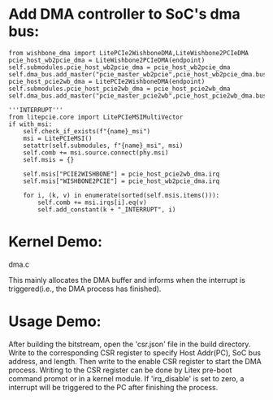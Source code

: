 # Add DMA controller to SoC's dma bus:
```
from wishbone_dma import LitePCIe2WishboneDMA,LiteWishbone2PCIeDMA
pcie_host_wb2pcie_dma = LiteWishbone2PCIeDMA(endpoint)
self.submodules.pcie_host_wb2pcie_dma = pcie_host_wb2pcie_dma
self.dma_bus.add_master("pcie_master_wb2pcie",pcie_host_wb2pcie_dma.bus_wr)
pcie_host_pcie2wb_dma = LitePCIe2WishboneDMA(endpoint)
self.submodules.pcie_host_pcie2wb_dma = pcie_host_pcie2wb_dma
self.dma_bus.add_master("pcie_master_pcie2wb",pcie_host_pcie2wb_dma.bus_rd)

'''INTERRUPT'''
from litepcie.core import LitePCIeMSIMultiVector
if with_msi:
    self.check_if_exists(f"{name}_msi")
    msi = LitePCIeMSI()
    setattr(self.submodules, f"{name}_msi", msi)
    self.comb += msi.source.connect(phy.msi)
    self.msis = {}
    
    self.msis["PCIE2WISHBONE"] = pcie_host_pcie2wb_dma.irq
    self.msis["WISHBONE2PCIE"] = pcie_host_wb2pcie_dma.irq

    for i, (k, v) in enumerate(sorted(self.msis.items())):
        self.comb += msi.irqs[i].eq(v)
        self.add_constant(k + "_INTERRUPT", i)

```

# Kernel Demo: 
dma.c

This mainly allocates the DMA buffer and informs when the interrupt is triggered(i.e., the DMA process has finished).

# Usage Demo:
After building the bitstream, open the 'csr.json' file in the build directory.
Write to the corresponding CSR register to specify Host Addr(PC), SoC bus address, and length.
Then write to the enable CSR register to start the DMA process.
Writing to the CSR register can be done by Litex pre-boot command promot or in a kernel module.
If 'irq_disable' is set to zero, a interrupt will be triggered to the PC after finishing the process.
